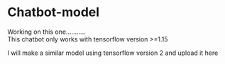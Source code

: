 # Chatbot-model
Working on this one...........<br>
This chatbot only works with tensorflow version >=1.15<br>

I will make a similar model using tensorflow version 2 and upload it here
